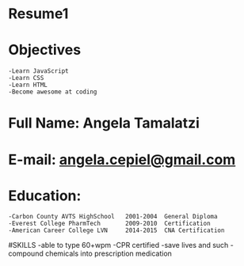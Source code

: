 # Resume1
# Objectives
    -Learn JavaScript
    -Learn CSS
    -Learn HTML
    -Become awesome at coding

# Full Name: Angela Tamalatzi
# E-mail: angela.cepiel@gmail.com
# Education:
    -Carbon County AVTS HighSchool   2001-2004  General Diploma
    -Everest College PharmTech       2009-2010  Certification
    -American Career College LVN     2014-2015  CNA Certification
  
#SKILLS
    -able to type 60+wpm
    -CPR certified
    -save lives and such
    -compound chemicals into prescription medication
